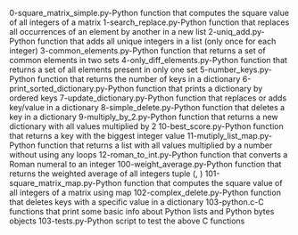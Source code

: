 0-square_matrix_simple.py-Python function that computes the square value of all integers of a matrix
1-search_replace.py-Python function that replaces all occurrences of an element by another in a new list
2-uniq_add.py-Python function that adds all unique integers in a list (only once for each integer)
3-common_elements.py-Python function that returns a set of common elements in two sets
4-only_diff_elements.py-Python function that returns a set of all elements present in only one set
5-number_keys.py-Python function that returns the number of keys in a dictionary
6-print_sorted_dictionary.py-Python function that prints a dictionary by ordered keys
7-update_dictionary.py-Python function that replaces or adds key/value in a dictionary
8-simple_delete.py-Python function that deletes a key in a dictionary
9-multiply_by_2.py-Python function that returns a new dictionary with all values multiplied by 2
10-best_score.py-Python function that returns a key with the biggest integer value
11-mutiply_list_map.py-Python function that returns a list with all values multiplied by a number without using any loops
12-roman_to_int.py-Python function that converts a Roman numeral to an integer
100-weight_average.py-Python function that returns the weighted average of all integers tuple (, )
101-square_matrix_map.py-Python function that computes the square value of all integers of a matrix using map
102-complex_delete.py-Python function that deletes keys with a specific value in a dictionary
103-python.c-C functions that print some basic info about Python lists and Python bytes objects
103-tests.py-Python script to test the above C functions

